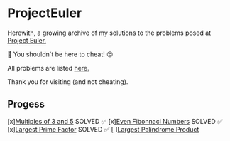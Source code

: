 # ProjectEuler
Herewith, a growing archive of my solutions to the problems posed at [Project Euler.](http://projecteuler.net)

:red_circle: You shouldn't be here to cheat! :unamused:

All problems are listed [here.](https://projecteuler.net/archives)

Thank you for visiting (and not cheating).

## Progess
[x][Multiples of 3 and 5](https://projecteuler.net/problem=1) SOLVED :white_check_mark:
[x][Even Fibonnaci Numbers](https://projecteuler.net/problem=2) SOLVED :white_check_mark:
[x][Largest Prime Factor](https://projecteuler.net/problem=3) SOLVED :white_check_mark:
[ ][Largest Palindrome Product](https://projecteuler.net/problem=4)
